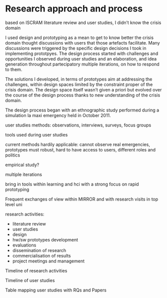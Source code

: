 # Research approach and process

based on ISCRAM literature review and user studies, I didn’t know the crisis domain

I used design and prototyping as a mean to get to know better the crisis domain thought discussions with users that those artefacts facilitate. Many discussions were triggered by the specific design decisions I took in implementing prototpyes. The design process started with challenges and opportunities I observed during user studies and an elaboration, and idea generation throughout partecipatory multiple iterations, on how to respond to them.

The solutions I developed, in terms of prototypes aim at addressing the challenges, within design spaces limited by the constraint proper of the crisis domain. The design space itself wasn’t given a priori but evolved over the course of the design process thanks to new understanding of the crisis domain.

The design process began with an ethnographic study performed during a simulation la maxi emergency held in October 2011. 

user studies methods: observations, interviews, surveys, focus groups

tools used during user studies

current methods hardily applicable: cannot observe real emergencies, prototypes must robust, hard to have access to users, different roles and politics

empirical study?

multiple iterations

bring in tools within learning and hci with a strong focus on rapid prototyping

Frequent exchanges of view within MIRROR and with research visits in top level uni

research activities:
* literature review
* user studies
* design
* hw/sw prototypes development
* evaluations
* dissemination of research
* commercialisation of results
* project meetings and management

Timeline of research activities

Timeline of user studies

Table mapping user studies with RQs and Papers